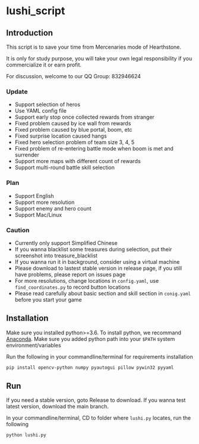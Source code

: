 # lushi_script


## Introduction
This script is to save your time from Mercenaries mode of Hearthstone. 

It is only for study purpose, you will take your own legal responsibility if you commercialize it or earn profit.

For discussion, welcome to our QQ Group: 832946624

### Update
* Support selection of heros
* Use YAML config file
* Support early stop once collected rewards from stranger
* Fixed problem caused by ice wall from rewards
* Fixed problem caused by blue portal, boom, etc
* Fixed surprise location caused hangs
* Fixed hero selection problem of team size 3, 4, 5
* Fixed problem of re-entering battle mode when boom is met and surrender
* Support more maps with different count of rewards
* Support multi-round battle skill selection

### Plan
* Support English
* Support more resolution
* Support enemy and hero count
* Support Mac/Linux

### Caution
- Currently only support Simplified Chinese
- If you wanna blacklist some treasures during selection, put their screenshot into treasure_blacklist
- If you wanna run it in background, consider using a virtual machine
- Please download to lastest stable version in release page, if you still have problems, please report on issues page
- For more resolutions, change locations in ```config.yaml```, use ```find_coordinates.py``` to record button locations
- Please read carefully about basic section and skill section in  ```conig.yaml``` before you start your game
## Installation

Make sure you installed python>=3.6.
To install python, we recommand [Anaconda](https://www.anaconda.com/products/individual#windows).
Make sure you added python path into your ```$PATH``` system environment/variables

Run the following in your commandline/terminal for requirements installation
```bash
pip install opencv-python numpy pyautogui pillow pywin32 pyyaml
```

## Run
If you need a stable version, goto Release to download.
If you wanna test latest version, download the main branch.

In your commandline/terminal, CD to folder where ```lushi.py``` locates,  run the following
```bash
python lushi.py 
```
